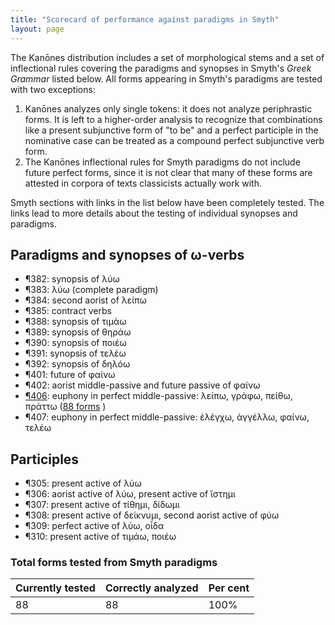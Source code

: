 ```yaml
---
title: "Scorecard of performance against paradigms in Smyth"
layout: page
---
```


The Kanōnes distribution includes a set of morphological stems and a set of inflectional rules covering the paradigms and synopses in Smyth's *Greek Grammar* listed below.  All forms appearing in Smyth's paradigms are tested with two exceptions:

1. Kanōnes analyzes only single tokens: it does not analyze periphrastic forms.  It is left to a higher-order analysis to recognize that combinations like a present subjunctive form of "to be" and a perfect participle in the nominative case can be treated as a compound perfect subjunctive verb form.
2. The Kanōnes inflectional rules for Smyth paradigms do not include future perfect forms, since it is not clear that many of these forms are attested in corpora of texts classicists actually work with.

Smyth sections with links in the list below have been completely tested.  The links lead to more details about the testing of individual synopses and paradigms.

## Paradigms and synopses of ω-verbs

- ¶382: synopsis of λύω
- ¶383: λύω (complete paradigm)
- ¶384: second aorist of λείπω
- ¶385: contract verbs
- ¶388: synopsis of τιμάω
- ¶389: synopsis of θηράω
- ¶390: synopsis of ποιέω
- ¶391: synopsis of τελέω
- ¶392: synopsis of δηλόω
- ¶401: future of φαίνω
- ¶402: aorist middle-passive and future passive of φαίνω
- [¶406](s406):  euphony in perfect middle-passive: λείπω, γράφω, πείθω, πράττω ([88 forms](s406) )
- ¶407: euphony in perfect middle-passive: ἐλέγχω, ἀγγέλλω, φαίνω, τελέω


## Participles

- ¶305: present active of λύω
- ¶306: aorist active of λύω, present active of ἵστημι
- ¶307: present active of τίθημι, δίδωμι
- ¶308: present active of δείκνυμι, second aorist active of φύω
- ¶309: perfect active of λύω, οἶδα
- ¶310: present active of τιμάω, ποιέω



### Total forms tested from Smyth paradigms


| Currently tested | Correctly analyzed | Per cent |
|:-------------|:--------------------------|:---------|
| 88           | 88                        | 100%     |
